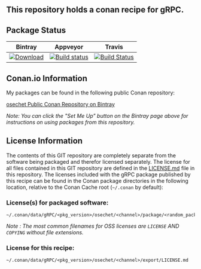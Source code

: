 This repository holds a conan recipe for gRPC.
---

## Package Status

| Bintray | Appveyor | Travis |
|---------|-----------|--------|
|[ ![Download](https://api.bintray.com/packages/osechet/public-conan/gRPC:osechet/images/download.svg?version=1.25.0:testing) ](https://bintray.com/osechet/public-conan/gRPC:osechet/1.25.0:testing/link)|[![Build status](https://ci.appveyor.com/api/projects/status/github/osechet/conan-grpc?svg=true)](https://ci.appveyor.com/project/osechet/conan-grpc)|[![Build Status](https://travis-ci.org/osechet/conan-grpc.svg?branch=testing/1.25.0)](https://travis-ci.org/osechet/conan-grpc)|

## Conan.io Information

My packages can be found in the following public Conan repository:

[osechet Public Conan Repository on Bintray](https://bintray.com/osechet/public-conan)

*Note: You can click the "Set Me Up" button on the Bintray page above for instructions on using packages from this repository.*

## License Information

The contents of this GIT repository are completely separate from the software being packaged and therefor licensed separately.  The license for all files contained in this GIT repository are defined in the [LICENSE.md](LICENSE.md) file in this repository. The licenses included with the gRPC package published by this recipe can be found in the Conan package directories in the following location, relative to the Conan Cache root (`~/.conan` by default):

### License(s) for packaged software:

    ~/.conan/data/gRPC/<pkg_version>/osechet/<channel>/package/<random_package_id>/<LICENSE_FILES_HERE>

*Note :   The most common filenames for OSS licenses are `LICENSE` AND `COPYING` without file extensions.*

### License for this recipe:

    ~/.conan/data/gRPC/<pkg_version>/osechet/<channel>/export/LICENSE.md
